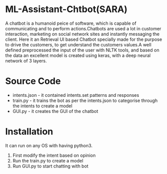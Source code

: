 # ML-Assistant-Chtbot(SARA)
A chatbot is a humanoid peice of software, which is capable of communicating and to perform actions.Chatbots are used a lot in customer interaction, marketing on social network sites and instantly messaging the client. Here it an Retrieval UI based Chatbot specially made for the purpose to drive the customers, to get understand the customers values.A well defined preprocessed the input of the user with NLTK tools, and based on the data an excellent model is created using keras, with a deep neural network of 3 layers.

# Source Code
 - intents.json - it contained intents.set patterns and responses
 - train.py - it trains the bot as per the intents.json to categorise through the intents to create a model
 - GUI.py - it creates the GUI of the chatbot 

# Installation
It can run on any OS with having python3.
 1. First modify the intent based on opinion
 2. Run the train.py to create a model
 3. Run GUI.py to start chatting with bot

